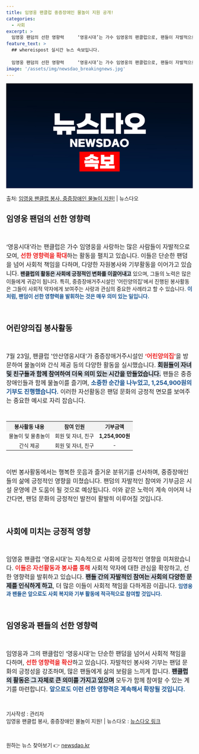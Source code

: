 ```yaml
---
title: 임영웅 팬클럽 중증장애인 물놀이 지원 공개!
categories:
  - 사회
excerpt: >
  임영웅 팬덤의 선한 영향력     ‘영웅시대’는 가수 임영웅의 팬클럽으로, 팬들이 자발적으로 모여 봉사활동을…
feature_text: >
  ## whereispost 실시간 뉴스 속보입니다.

  임영웅 팬덤의 선한 영향력     ‘영웅시대’는 가수 임영웅의 팬클럽으로, 팬들이 자발적으로 모여 봉사활동을…
image: '/assets/img/newsdao_breakingnews.jpg'
---
```


![뉴스다오 속보](/assets/img/newsdao_breakingnews.jpg)

<p>출처: <a href="https://newsdao.kr/5079" rel="dofollow">임영웅 팬클럽 봉사, 중증장애인 물놀이 지원!</a> | 뉴스다오</p>

<h2 data-ke-size="size26">임영웅 팬덤의 선한 영향력</h2>

<p data-ke-size="size16">&nbsp;</p>

<span style="font-size:16px;">‘영웅시대’라는 팬클럽은 가수 임영웅을 사랑하는 많은 사람들이 자발적으로 모여, <b><span style="color: #ee2323;">선한 영향력을 확대</span></b>하는 활동을 펼치고 있습니다. 이들은 단순한 팬덤을 넘어 사회적 책임을 다하며, 다양한 자원봉사와 기부활동을 이어가고 있습니다.</span> <b><span style="background-color: #21538527;">팬클럽의 활동은 사회에 긍정적인 변화를 이끌어내고</span></b> 있으며, 그들의 노력은 많은 이들에게 귀감이 됩니다. 특히, 중증장애거주시설인 '어린양의집'에서 진행된 봉사활동은 그들이 사회적 약자에게 보여주는 사랑과 관심의 중요한 사례라고 할 수 있습니다. <b><span style="color: #1a5490;">이처럼, 팬덤이 선한 영향력을 발휘하는 것은 매우 의미 있는 일입니다.</span></b>

<p data-ke-size="size16">&nbsp;</p>

<h2 data-ke-size="size26">어린양의집 봉사활동</h2>

<p data-ke-size="size16">&nbsp;</p>

<span style="font-size:16px;">7월 23일, 팬클럽 '안산영웅시대'가 중증장애거주시설인 <b><span style="color: #ee2323;">‘어린양의집’</span></b>을 방문하여 물놀이와 간식 제공 등의 다양한 활동을 실시했습니다. <b><span style="background-color: #21538527;">회원들이 자녀 및 친구들과 함께 참여하여 더욱 의미 있는 시간을 만들었습니다.</span></b> 팬들은 중증장애인들과 함께 물놀이를 즐기며, <b><span style="color: #1a5490;">소중한 순간을 나누었고, 1,254,900원의 기부도 진행했습니다.</span></b> 이러한 자선활동은 팬덤 문화의 긍정적 면모를 보여주는 중요한 예시로 자리 잡습니다.</span>

<p data-ke-size="size16">&nbsp;</p>

<table style="width: 100%; border-collapse: collapse;">
    <tr>
        <th style="text-align: center; background-color: #f2f2f2;">봉사활동 내용</th>
        <th style="text-align: center; background-color: #f2f2f2;">참여 인원</th>
        <th style="text-align: center; background-color: #f2f2f2;">기부금액</th>
    </tr>
    <tr>
        <td style="text-align: center;">물놀이 및 물총놀이</td>
        <td style="text-align: center;">회원 및 자녀, 친구</td>
        <td style="text-align: center; height: 17px;"><b>1,254,900원</b></td>
    </tr>
    <tr>
        <td style="text-align: center;">간식 제공</td>
        <td style="text-align: center;">회원 및 자녀, 친구</td>
        <td style="text-align: center;">-</td>
    </tr>
</table>

<p data-ke-size="size16">&nbsp;</p>

<span style="font-size:16px;">이번 봉사활동에서는 행복한 웃음과 즐거운 분위기를 선사하며, 중증장애인들의 삶에 긍정적인 영향을 미쳤습니다. 팬덤의 자발적인 참여와 기부금은 시설 운영에 큰 도움이 될 것으로 예상됩니다. 이와 같은 노력이 계속 이어져 나간다면, 팬덤 문화의 긍정적인 발전이 활발히 이루어질 것입니다.</span> 

<p data-ke-size="size16">&nbsp;</p>

<h2 data-ke-size="size26">사회에 미치는 긍정적 영향</h2>

<p data-ke-size="size16">&nbsp;</p>

<span style="font-size:16px;">임영웅 팬클럽 '영웅시대'는 지속적으로 사회에 긍정적인 영향을 미쳐왔습니다. <b><span style="color: #ee2323;">이들은 자선활동과 봉사를 통해</span></b> 사회적 약자에 대한 관심을 확장하고, 선한 영향력을 발휘하고 있습니다. <b><span style="background-color: #21538527;">팬들 간의 자발적인 참여는 사회의 다양한 문제를 인식하게 하고</span></b>, 더 많은 이들이 사회적 책임을 다하게끔 이끕니다.</span> <b><span style="color: #1a5490;">임영웅과 팬들은 앞으로도 사회 복지와 기부 활동에 적극적으로 참여할 것입니다.</span></b>

<p data-ke-size="size16">&nbsp;</p>

<h2 data-ke-size="size26">임영웅과 팬들의 선한 영향력</h2>

<p data-ke-size="size16">&nbsp;</p>

<span style="font-size:16px;">임영웅과 그의 팬클럽인 ‘영웅시대’는 단순한 팬덤을 넘어서 사회적 책임을 다하며, <b><span style="color: #ee2323;">선한 영향력을 확산</span></b>하고 있습니다. 자발적인 봉사와 기부는 팬덤 문화의 긍정성을 강조하며, 많은 팬들에게 삶의 보람을 느끼게 합니다. <b><span style="background-color: #21538527;">팬클럽의 활동은 그 자체로 큰 의미를 가지고 있으며</span></b> 모두가 함께 참여할 수 있는 계기를 마련합니다. <b><span style="color: #1a5490;">앞으로도 이런 선한 영향력은 계속해서 확장될 것입니다.</span></b></span>

<p data-ke-size="size16">&nbsp;</p>

<p data-ke-size="size16">기사작성 : 관리자<br />임영웅 팬클럽 봉사, 중증장애인 물놀이 지원! | 뉴스다오  : <a href="https://newsdao.kr/5079">뉴스다오 링크</a></p> 

<p data-ke-size="size16">&nbsp;</p> 

원하는 뉴스 찾아보기 👉 <a href="https://newsdao.kr" rel="dofollow">newsdao.kr</a>



